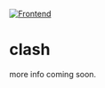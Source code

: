 [![Frontend](https://github.com/angelsflyinhell/clash/actions/workflows/node.js.yml/badge.svg)](https://github.com/angelsflyinhell/clash/actions/workflows/node.js.yml)
# clash
more info coming soon.
